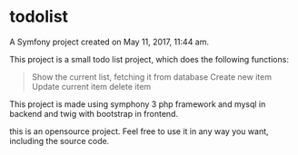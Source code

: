 todolist
========

A Symfony project created on May 11, 2017, 11:44 am.

This project is a small todo list project, which does the following functions:

> Show the current list, fetching it from database
> Create new item
> Update current item
> delete item

This project is made using symphony 3 php framework and mysql in backend and twig with bootstrap in frontend. 

this is an opensource project. Feel free to use it in any way you want, including the source code.
